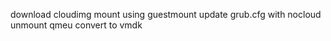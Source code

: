 download cloudimg
mount using guestmount
update grub.cfg with nocloud
unmount
qmeu convert to vmdk


